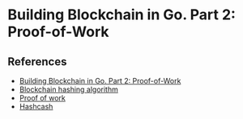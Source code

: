 # Building Blockchain in Go. Part 2: Proof-of-Work

## References

- [Building Blockchain in Go. Part 2: Proof-of-Work](https://jeiwan.net/posts/building-blockchain-in-go-part-2/)
- [Blockchain hashing algorithm](https://en.bitcoin.it/wiki/Block_hashing_algorithm)
- [Proof of work](https://en.bitcoin.it/wiki/Proof_of_work)
- [Hashcash](https://en.bitcoin.it/wiki/Hashcash)
